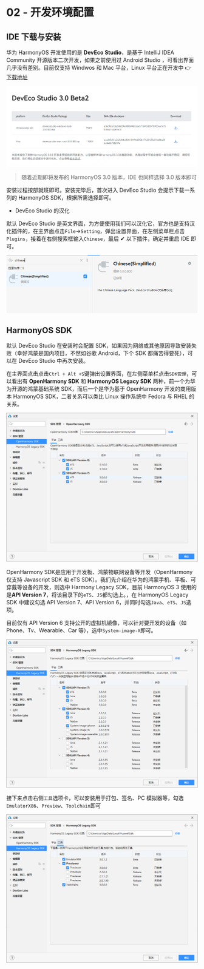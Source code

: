 # 02 - 开发环境配置

## IDE 下载与安装

华为 HarmonyOS 开发使用的是 **DevEco Studio**，是基于 IntelliJ IDEA Community 开源版本二次开发，如果之前使用过 Android Studio ，可看出界面几乎没有差别。目前仅支持 Windwos 和 Mac 平台，Linux 平台正在开发中 👉 [下载地址](https://developer.harmonyos.com/cn/develop/deveco-studio#download)

![ide_download](Images/ide_download.png)

> 随着近期即将发布的 HarmonyOS 3.0 版本，IDE 也同样选择 3.0 版本即可

安装过程按部就班即可。安装完毕后，首次进入 DevEco Studio 会提示下载一系列的 HarmonyOS SDK，根据所需选择即可。

- DevEco Studio 的汉化

默认 DevEco Studio 是英文界面，为方便使用我们可以汉化它，官方也是支持汉化插件的，在主界面点击`File`→`Setting`，弹出设置界面，在左侧菜单栏点击`Plugins`，接着在右侧搜索框输入`Chinese`，最后 ✔ 以下插件，确定并重启 IDE 即可。

![Chinese](Images/chinese.png)

## HarmonyOS SDK

默认 DevEco Studio 在安装时会配置 SDK，如果因为网络或其他原因导致安装失败（幸好鸿蒙是国内项目，不然如谷歌 Android，下个 SDK 都痛苦得要死），可以在 DevEco Studio 中再次安装。

在主界面点击点击`Ctrl + Alt +S`键弹出设置界面，在左侧菜单栏点击`SDK管理`，可以看出有 **OpenHarmony SDK** 和 **HarmonyOS Legacy SDK** 两种，前一个为华为开源的鸿蒙基础系统 SDK，而后一个是华为基于 OpenHarmony 开发的商用版本 HarmonyOS SDK，二者关系可以类比 Linux 操作系统中 Fedora 与 RHEL 的关系。

![SDK](Images/sdk.png)

OpenHarmony SDK是应用于开发板、鸿蒙物联网设备等开发（OpenHarmony 仅支持 Javascript SDK 和 eTS SDK）。我们先介绍在华为的鸿蒙手机、平板、可穿戴等设备的开发，则选中 Harmony Legacy SDK，目前 HarmonyOS 3 使用的是**API Version 7**，将该目录下的`eTS`、`JS`都勾选上。，在 HarmonyOS Legacy SDK 中建议勾选 API Version 7、API Version 6，并同时勾选`Java`、`eTS`、`JS`选项。

目前仅有 API Version 6 支持公开的虚拟机镜像，可以针对要开发的设备（如 Phone、Tv、Wearable、Car 等），选中`System-image-X`即可。

![SDK2](Images/sdk2.png)

接下来点击右侧`工具`选项卡，可以安装用于打包、签名、PC 模拟器等，勾选`EmulatorX86`、`Preview`、`Toolchain`即可

![tools](Images/tools.png)
